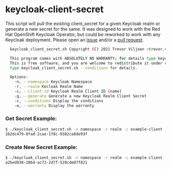 # keycloak-client-secret
This script will pull the existing client_secret for a given Keycloak
realm or generate a new secret for the same. It was designed to
work with the Red Hat OpenShift Keycloak Operator, but could be reworked
to work with any Keycloak deployment. Please open an
[issue](https://github.com/trevor-viljoen/keycloak-client-secret/issues)
and/or a
[pull request](https://github.com/trevor-viljoen/keycloak-client-secret/pulls).

```bash
  keycloak_client_secret.sh Copyright (C) 2021 Trevor Viljoen <trevor.viljoen@gmail.com>

  This program comes with ABSOLUTELY NO WARRANTY; for details type keycloak_client_secret.sh --warranty,
  This is free software, and you are welcome to redistribute it under certain conditions;
  type keycloak_client_secret.sh --conditions for details.

  Options:
    -n, --namespace Keycloak Namespace
    -r, --realm Kecloak Realm Name
    -c, --client-id Keycloak Realm Client ID (name)
    -g, --generate Generate a new Keycloak Realm Client Secret
    -c, --conditions Display the conditions
    -w, --warranty Display the warranty

```

### Get Secret Example:
```bash
$ ./keycloak_client_secret.sh -n namespace -r realm -c example-client
1b2dc479-8fad-2cae-1f8c-9382ca8de93f
```

### Create New Secret Example:
```bash
$ ./keycloak_client_secret.sh -n namespace -r realm -c example-client --generate
a2bed938-2864-ac72-2d7f-528cde07f821
```

